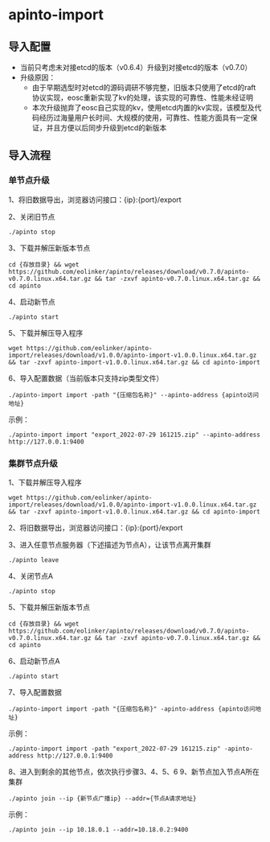 # apinto-import
## 导入配置
- 当前只考虑未对接etcd的版本（v0.6.4）升级到对接etcd的版本（v0.7.0）
- 升级原因：
  - 由于早期选型时对etcd的源码调研不够完整，旧版本只使用了etcd的raft协议实现，eosc重新实现了kv的处理，该实现的可靠性、性能未经证明
  - 本次升级抛弃了eosc自己实现的kv，使用etcd内置的kv实现，该模型及代码经历过海量用户长时间、大规模的使用，可靠性、性能方面具有一定保证，并且方便以后同步升级到etcd的新版本
## 导入流程
### 单节点升级
1、将旧数据导出，浏览器访问接口：{ip}:{port}/export

2、关闭旧节点
```
./apinto stop
```
3、下载并解压新版本节点
 ```
cd {存放目录} && wget https://github.com/eolinker/apinto/releases/download/v0.7.0/apinto-v0.7.0.linux.x64.tar.gz && tar -zxvf apinto-v0.7.0.linux.x64.tar.gz && cd apinto
```
4、启动新节点
```
./apinto start
```
5、下载并解压导入程序
```
wget https://github.com/eolinker/apinto-import/releases/download/v1.0.0/apinto-import-v1.0.0.linux.x64.tar.gz && tar -zxvf apinto-import-v1.0.0.linux.x64.tar.gz && cd apinto-import
```
6、导入配置数据（当前版本只支持zip类型文件）
```
./apinto-import import -path "{压缩包名称}" --apinto-address {apinto访问地址}
```
示例：
```
./apinto-import import "export_2022-07-29 161215.zip" --apinto-address http://127.0.0.1:9400
```
### 集群节点升级
1、下载并解压导入程序
```
wget https://github.com/eolinker/apinto-import/releases/download/v1.0.0/apinto-import-v1.0.0.linux.x64.tar.gz && tar -zxvf apinto-import-v1.0.0.linux.x64.tar.gz && cd apinto-import
```
2、将旧数据导出，浏览器访问接口：{ip}:{port}/export

3、进入任意节点服务器（下述描述为节点A），让该节点离开集群
```
./apinto leave
```
4、关闭节点A
```
./apinto stop
```
5、下载并解压新版本节点
```
cd {存放目录} && wget https://github.com/eolinker/apinto/releases/download/v0.7.0/apinto-v0.7.0.linux.x64.tar.gz && tar -zxvf apinto-v0.7.0.linux.x64.tar.gz && cd apinto
```
6、启动新节点A
```
./apinto start
```
7、导入配置数据
```
./apinto-import import -path "{压缩包名称}" -apinto-address {apinto访问地址}
```
示例：
```
./apinto-import import -path "export_2022-07-29 161215.zip" -apinto-address http://127.0.0.1:9400
```
8、进入到剩余的其他节点，依次执行步骤3、4、5、6
9、新节点加入节点A所在集群
```
./apinto join --ip {新节点广播ip} --addr={节点A请求地址}
```
示例：
```
./apinto join --ip 10.18.0.1 --addr=10.18.0.2:9400
```
